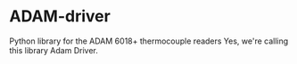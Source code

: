 # ADAM-driver
 Python library for the ADAM 6018+ thermocouple readers
 Yes, we're calling this library Adam Driver. 
